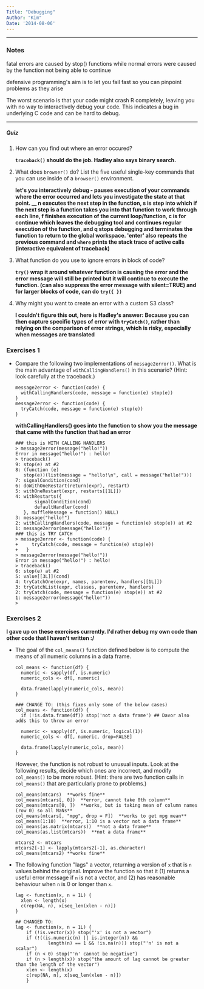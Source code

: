 ```yaml
---
Title: "Debugging"
Author: "Kim"
Date: '2014-08-06'
---
```


***

### Notes

fatal errors are caused by stop() functions while normal errors were caused by the function not being able to continue

defensive programming's aim is to let you fail fast so you can pinpoint problems as they arise

The worst scenario is that your code might crash R completely, leaving you with no way to interactively debug your code. This indicates a bug in underlying C code and can be hard to debug.

***

##### Quiz

1. How can you find out where an error occured?

	**`traceback()` should do the job.  Hadley also says binary search.**

1. What does `browser()` do? List the five useful single-key commands
   that you can use inside of a `browser()` environment.
   
   **let's you interactively debug - pauses execution of your commands where the error occurred and lets you investigate the state at that point.
     __ n executes the next step in the function, s is step into which if the next 
    step is a function takes you into that function to work through each line, 
    f finishes execution of the current loop/function, c is for continue which leaves the debugging
     tool and continues regular execution of the function, and q stops debugging and terminates the function to return to the global
      workspace. 'enter' also repeats the previous command and `where` prints the stack trace of active calls (interactive equivalent of traceback)**
   
1. What function do you use to ignore errors in block of code?

	**`try()` wrap it around whatever function is causing the error and the 
	error message will still be printed but it will continue to execute the 
	function. (can also suppress the error message with silent=TRUE) and for larger blocks of code, can do `try({ })`**

1. Why might you want to create an error with a custom S3 class?

	**I couldn't figure this out, here is Hadley's answer: Because you can 
	then capture specific types of error with `tryCatch()`, rather than relying 
	on the comparison of error strings, which is risky, especially when messages 
	are translated**



### Exercises 1

* Compare the following two implementations of `message2error()`. What is the
  main advantage of `withCallingHandlers()` in this scenario? (Hint: look
  carefully at the traceback.)

    ```{r}
    message2error <- function(code) {
      withCallingHandlers(code, message = function(e) stop(e))
    }
    message2error <- function(code) {
      tryCatch(code, message = function(e) stop(e))
    }
    ```

	**withCallingHandlers() goes into the function to show you the message that came with the function that had an error**
	
	```
	### this is WITH CALLING HANDLERS
	> message2error(message("hello!"))
	Error in message("hello!") : hello!
	> traceback()
	9: stop(e) at #2
	8: (function (e) 
	   stop(e))(list(message = "hello!\n", call = message("hello!")))
	7: signalCondition(cond)
	6: doWithOneRestart(return(expr), restart)
	5: withOneRestart(expr, restarts[[1L]])
	4: withRestarts({
	       signalCondition(cond)
	       defaultHandler(cond)
	   }, muffleMessage = function() NULL)
	3: message("hello!")
	2: withCallingHandlers(code, message = function(e) stop(e)) at #2
	1: message2error(message("hello!"))
	### this is TRY CATCH
	> message2error <- function(code) {
	+     tryCatch(code, message = function(e) stop(e))
	+   }
	> message2error(message("hello!"))
	Error in message("hello!") : hello!
	> traceback()
	6: stop(e) at #2
	5: value[[3L]](cond)
	4: tryCatchOne(expr, names, parentenv, handlers[[1L]])
	3: tryCatchList(expr, classes, parentenv, handlers)
	2: tryCatch(code, message = function(e) stop(e)) at #2
	1: message2error(message("hello!"))
	>
	```
	
### Exercises 2

**I gave up on these exercises currently. I'd rather debug my own code than other code that I haven't written :/**

* The goal of the `col_means()` function defined below is to compute the means
  of all numeric columns in a data frame.

    ```{r}
    col_means <- function(df) {
      numeric <- sapply(df, is.numeric)
      numeric_cols <- df[, numeric]

      data.frame(lapply(numeric_cols, mean))
    }
    
    ### CHANGE TO: (this fixes only some of the below cases)
    col_means <- function(df) {
      if (!is.data.frame(df)) stop('not a data frame') ## Davor also adds this to throw an error

      numeric <- vapply(df, is.numeric, logical(1))
      numeric_cols <- df[, numeric, drop=FALSE]

      data.frame(lapply(numeric_cols, mean))
    }
    ```

    However, the function is not robust to unusual inputs. Look at
    the following results, decide which ones are incorrect, and modify
    `col_means()` to be more robust. (Hint: there are two function calls
    in `col_means()` that are particularly prone to problems.)

    ```{r, eval = FALSE}
    col_means(mtcars)  **works fine**
    col_means(mtcars[, 0])  **error, cannot take 0th column**
    col_means(mtcars[0, ])  **works, but is taking mean of column names (row 0) so all NaNs**
    col_means(mtcars[, "mpg", drop = F])  **works to get mpg mean**
    col_means(1:10)  **error, 1:10 is a vector not a data frame**
    col_means(as.matrix(mtcars))  **not a data frame**
    col_means(as.list(mtcars))  **not a data frame**

    mtcars2 <- mtcars
    mtcars2[-1] <- lapply(mtcars2[-1], as.character)
    col_means(mtcars2) **works fine**
    ```

* The following function "lags" a vector, returning a version of `x` that is `n`
  values behind the original. Improve the function so that it (1) returns a
  useful error message if `n` is not a vector, and (2) has reasonable behaviour
  when `n` is 0 or longer than `x`.

    ```{r}
    lag <- function(x, n = 1L) {
      xlen <- length(x)
      c(rep(NA, n), x[seq_len(xlen - n)])
    }
    
    ## CHANGED TO:
    lag <- function(x, n = 1L) {
  		if (!is.vector(x)) stop("'x' is not a vector")
  		if (!((is.numeric(n) || is.integer(n)) &&
  		        length(n) == 1 && !is.na(n))) stop("'n' is not a scalar")
  		if (n < 0) stop("'n' cannot be negative")
  		if (n > length(x)) stop("the amount of lag cannot be greater than the length of the vector")
  		xlen <- length(x)
  		c(rep(NA, n), x[seq_len(xlen - n)])
		}
    ```
